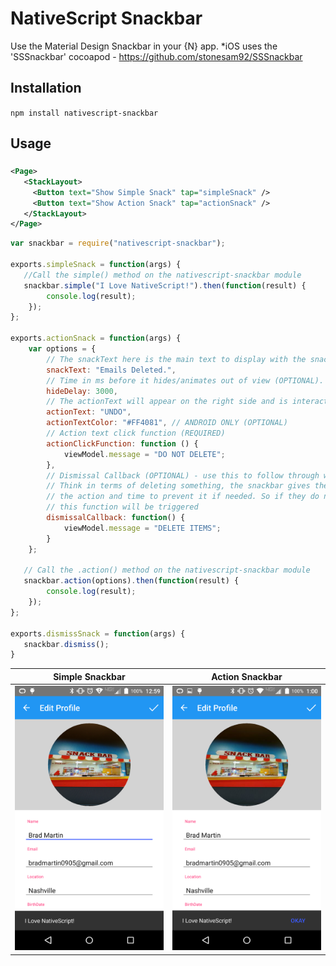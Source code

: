 # NativeScript Snackbar

Use the Material Design Snackbar in your {N} app.
*iOS uses the 'SSSnackbar' cocoapod - https://github.com/stonesam92/SSSnackbar

## Installation
`npm install nativescript-snackbar`

## Usage

###
```XML
<Page>
   <StackLayout>
     <Button text="Show Simple Snack" tap="simpleSnack" />
     <Button text="Show Action Snack" tap="actionSnack" />
   </StackLayout>
</Page>
```

```JavaScript
var snackbar = require("nativescript-snackbar");

exports.simpleSnack = function(args) {
   //Call the simple() method on the nativescript-snackbar module
   snackbar.simple("I Love NativeScript!").then(function(result) {
        console.log(result);
    });   
};

exports.actionSnack = function(args) {
    var options = {
        // The snackText here is the main text to display with the snackbar. (REQUIRED)
        snackText: "Emails Deleted.", 
        // Time in ms before it hides/animates out of view (OPTIONAL).
        hideDelay: 3000,
        // The actionText will appear on the right side and is interactive if the user taps it before the snackbar hides (REQUIRED, if null defaults to .SIMPLE snackbar)
        actionText: "UNDO",
        actionTextColor: "#FF4081", // ANDROID ONLY (OPTIONAL)
        // Action text click function (REQUIRED)
        actionClickFunction: function () {
            viewModel.message = "DO NOT DELETE";
        },
        // Dismissal Callback (OPTIONAL) - use this to follow through with the intent that showed the snackbar.
        // Think in terms of deleting something, the snackbar gives the user a few seconds to think about
        // the action and time to prevent it if needed. So if they do not interact with the snackbar
        // this function will be triggered
        dismissalCallback: function() {
            viewModel.message = "DELETE ITEMS";
        }
    };

   // Call the .action() method on the nativescript-snackbar module
   snackbar.action(options).then(function(result) {
        console.log(result);
    });   
};

exports.dismissSnack = function(args) {
   snackbar.dismiss();
}

```
Simple Snackbar | Action Snackbar
------------ | -------------
![Simple](/simple.png) | ![Action](/action.png)
